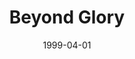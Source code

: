 ---
mission_id: bglory
slug: "beyond-glory"
editorsChoice:
title: "Beyond Glory"
authors: 
    - "Kevin Buscemi"
date: 1999-04-01
filename: "/missions/bglory.zip"
description: "Kyle Katarn must aid in the destruction of yet another Imperial super-weapon.  The madman who designed it, however, has no intention of letting his prized creation be eliminated."
cover:
levelReplaced:	SECBASE
difficulty: yes
bm:	yes
fme: yes
wax: yes
three_do: no
voc: yes
gmd: yes
vue: no
lfd: yes
base: "New level from scratch" 
editors: "WEDIT 3.20"

---